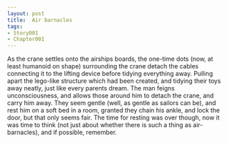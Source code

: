 ```yaml
---
layout: post
title:  Air barnacles
tags:
- Story001
- Chapter001
---
```


As the crane settles onto the airships boards, the one-time dots (now, at least humanoid on shape) surrounding the crane detach the cables connecting it to the lifting device before tidying everything away.  Pulling apart the lego-like structure which had been created, and tidying their toys away neatly, just like every parents dream.  The man feigns unconsciousness, and allows those around him to detach the crane, and carry him away.  They seem gentle (well, as gentle as sailors can be), and rest him on a soft bed in a room, granted they chain his ankle, and lock the door, but that only seems fair.  The time for resting was over though, now it was time to think (not just about whether there is such a thing as air-barnacles), and if possible, remember.